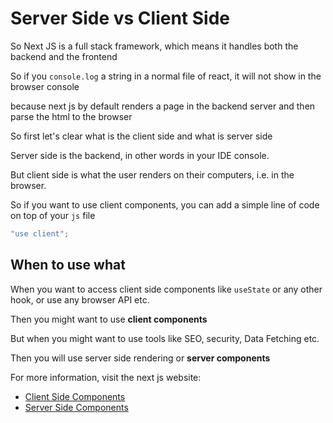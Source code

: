 # Server Side vs Client Side

So Next JS is a full stack framework, which means it handles both the backend and the frontend

So if you `console.log` a string in a normal file of react, it will not show in the browser console

because next js by default renders a page in the backend server and then parse the html to the browser

So first let's clear what is the client side and what is server side

Server side is the backend, in other words in your IDE console.

But client side is what the user renders on their computers, i.e. in the browser.

So if you want to use client components, you can add a simple line of code on top of your `js` file

```js
"use client";
```

## When to use what

When you want to access client side components like `useState` or any other hook, or use any browser API etc.

Then you might want to use **client components**

But when you might want to use tools like SEO, security, Data Fetching etc.

Then you will use server side rendering or **server components**

For more information, visit the next js website:

- [Client Side Components](https://nextjs.org/docs/app/building-your-application/rendering/client-components)
- [Server Side Components](https://nextjs.org/docs/app/building-your-application/rendering/server-components)
